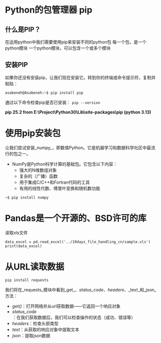 # Python的包管理器 pip
## 什么是PIP？
在运用python中我们需要使用pip来安装不同的python包
每一个包，是一个python模块
一个python模块，可以包含一个或多个模块
## 安装PIP
如果你还没有安装pip，让我们现在安装它。转到你的终端或命令提示符，复制并粘贴：

`asabeneh@Asabeneh:~$ pip install pip`

通过以下命令检查pip是否已安装：
`pip --version`

**pip 25.2 from E:\Project\Python30\Lib\site-packages\pip (python 3.13)**
# 使用pip安装包
让我们尝试安装_numpy_，即数值Python。它是机器学习和数据科学社区中最流行的包之一。

* NumPy是Python科学计算的基础包。它包含以下内容：
  * 强大的N维数组对象
  * 复杂的（广播）函数
  * 用于集成C/C++和Fortran代码的工具
  * 有用的线性代数、傅里叶变换和随机数功能
  
`~$ pip install numpy`

# Pandas是一个开源的、BSD许可的库
读取xls文件

`data_excel = pd.read_excel('../19days_file_handling_cn/sample.xls')
print(data_excel)`

# 从URL读取数据

`pip install requests`

我们将在_requests_模块中看到_get_、_status_code_、_headers_、_text_和_json_方法：
* _get()_：打开网络并从url获取数据——它返回一个响应对象
* _status_code_：在我们获取数据后，我们可以检查操作的状态（成功、错误等）
* _headers_：检查头部类型
* _text_：从获取的响应对象中提取文本
* _json_：提取json数据

